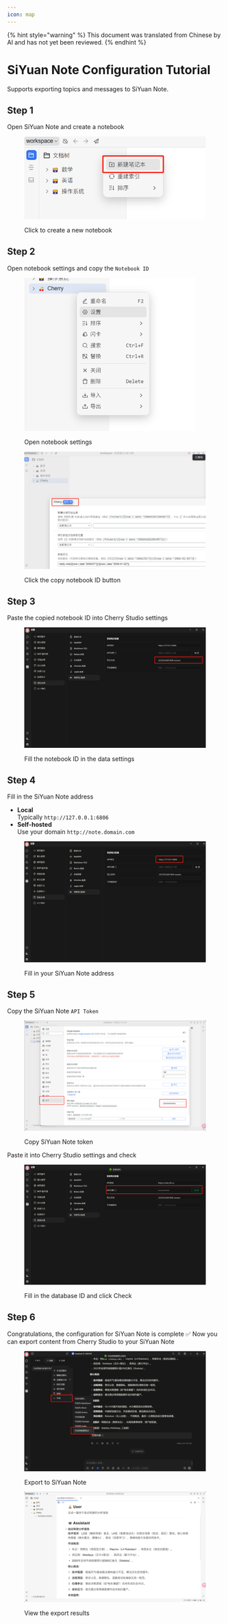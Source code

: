 ```yaml
---
icon: map
---
```


{% hint style="warning" %}
This document was translated from Chinese by AI and has not yet been reviewed.
{% endhint %}

# SiYuan Note Configuration Tutorial

Supports exporting topics and messages to SiYuan Note.

## Step 1

Open SiYuan Note and create a notebook

<figure><img src="../.gitbook/assets/siyuan-image-1.png" alt=""><figcaption><p>Click to create a new notebook</p></figcaption></figure>

## Step 2

Open notebook settings and copy the `Notebook ID`

<figure><img src="../.gitbook/assets/siyuan-image-2.png" alt="" width="400"><figcaption><p>Open notebook settings</p></figcaption></figure>

<figure><img src="../.gitbook/assets/siyuan-image-3.png" alt=""><figcaption><p>Click the copy notebook ID button</p></figcaption></figure>

## Step 3

Paste the copied notebook ID into Cherry Studio settings

<figure><img src="../.gitbook/assets/siyuan-image-4.png" alt=""><figcaption><p>Fill the notebook ID in the data settings</p></figcaption></figure>

## Step 4

Fill in the SiYuan Note address

* **Local**\
  Typically `http://127.0.0.1:6806`
* **Self-hosted**\
  Use your domain `http://note.domain.com`

<figure><img src="../.gitbook/assets/siyuan-image-5.png" alt=""><figcaption><p>Fill in your SiYuan Note address</p></figcaption></figure>

## Step 5

Copy the SiYuan Note `API Token`

<figure><img src="../.gitbook/assets/siyuan-image-6.png" alt=""><figcaption><p>Copy SiYuan Note token</p></figcaption></figure>

Paste it into Cherry Studio settings and check

<figure><img src="../.gitbook/assets/siyuan-image-7.png" alt=""><figcaption><p>Fill in the database ID and click Check</p></figcaption></figure>

## Step 6

Congratulations, the configuration for SiYuan Note is complete ✅ Now you can export content from Cherry Studio to your SiYuan Note

<figure><img src="../.gitbook/assets/siyuan-image-8.png" alt=""><figcaption><p>Export to SiYuan Note</p></figcaption></figure>

<figure><img src="../.gitbook/assets/siyuan-image-9.png" alt=""><figcaption><p>View the export results</p></figcaption></figure>
